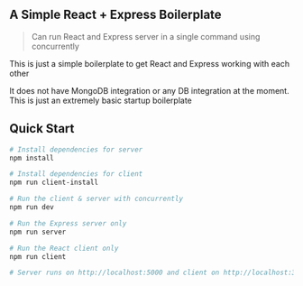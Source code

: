 ## A Simple React + Express Boilerplate
> Can run React and Express server in a single command using concurrently

This is just a simple boilerplate to get React and Express working with each other

It does not have MongoDB integration or any DB integration at the moment. This is just an extremely basic startup boilerplate

## Quick Start

``` bash
# Install dependencies for server
npm install

# Install dependencies for client
npm run client-install

# Run the client & server with concurrently
npm run dev

# Run the Express server only
npm run server

# Run the React client only
npm run client

# Server runs on http://localhost:5000 and client on http://localhost:3000
``` 